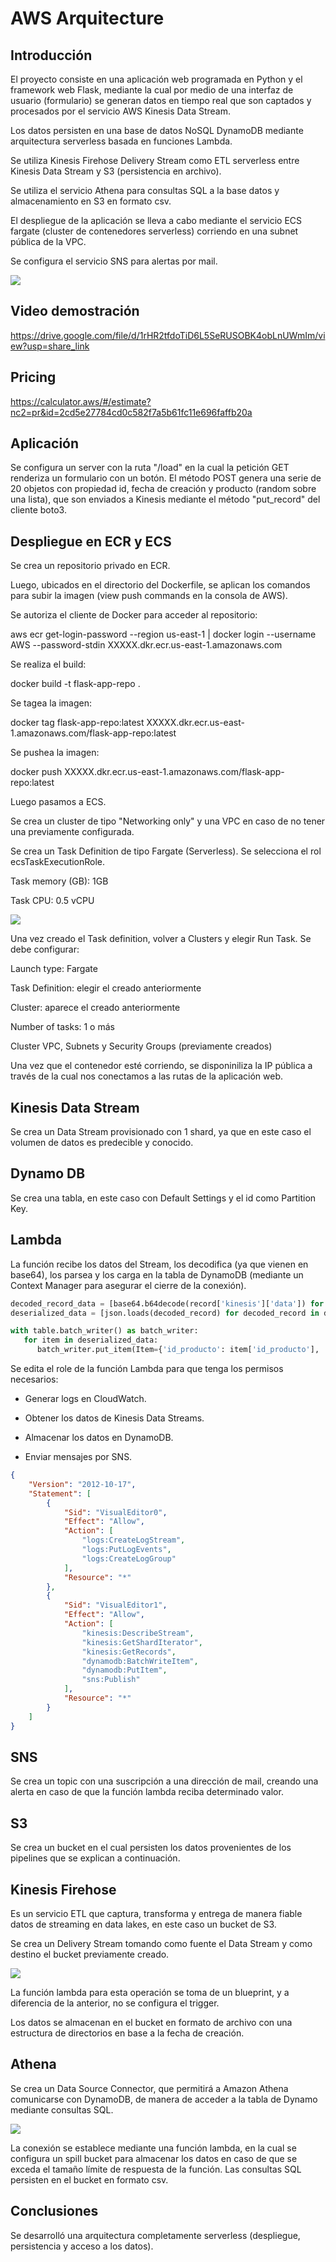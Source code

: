# AWS Arquitecture

## Introducción

El proyecto consiste en una aplicación web programada en Python y el framework web Flask, mediante la cual
por medio de una interfaz de usuario (formulario) se generan datos en tiempo real que son captados y procesados por el servicio AWS Kinesis Data Stream.

Los datos persisten en una base de datos NoSQL DynamoDB mediante arquitectura serverless basada en funciones Lambda.

Se utiliza Kinesis Firehose Delivery Stream como ETL serverless entre Kinesis Data Stream y S3 (persistencia en archivo).

Se utiliza el servicio Athena para consultas SQL a la base datos y almacenamiento en S3 en formato csv. 

El despliegue de la aplicación se lleva a cabo mediante el servicio ECS fargate (cluster de contenedores serverless) corriendo en una subnet pública de la VPC.

Se configura el servicio SNS para alertas por mail.

![](img/diagrama.png)

## Video demostración

https://drive.google.com/file/d/1rHR2tfdoTiD6L5SeRUSOBK4obLnUWmIm/view?usp=share_link

## Pricing

https://calculator.aws/#/estimate?nc2=pr&id=2cd5e27784cd0c582f7a5b61fc11e696faffb20a

## Aplicación

Se configura un server con la ruta "/load" en la cual la petición GET renderiza un formulario con un botón. El método POST genera una serie de 20 objetos con propiedad id, fecha de creación y producto (random sobre una lista), que son enviados a Kinesis mediante el método "put_record" del cliente boto3.

## Despliegue en ECR y ECS

Se crea un repositorio privado en ECR.

Luego, ubicados en el directorio del Dockerfile, se aplican los comandos para subir la imagen (view push commands en la consola de AWS).

Se autoriza el cliente de Docker para acceder al repositorio: 

aws ecr get-login-password --region us-east-1 | docker login --username AWS --password-stdin XXXXX.dkr.ecr.us-east-1.amazonaws.com

Se realiza el build:

docker build -t flask-app-repo .

Se tagea la imagen:

docker tag flask-app-repo:latest XXXXX.dkr.ecr.us-east-1.amazonaws.com/flask-app-repo:latest

Se pushea la imagen:

docker push XXXXX.dkr.ecr.us-east-1.amazonaws.com/flask-app-repo:latest

Luego pasamos a ECS. 

Se crea un cluster de tipo "Networking only" y una VPC en caso de no tener una previamente configurada.

Se crea un Task Definition de tipo Fargate (Serverless). Se selecciona el rol ecsTaskExecutionRole. 

Task memory (GB): 1GB

Task CPU: 0.5 vCPU

![](img/taskdefinition.png)

Una vez creado el Task definition, volver a Clusters y elegir Run Task. Se debe configurar:

Launch type: Fargate

Task Definition: elegir el creado anteriormente

Cluster: aparece el creado anteriormente

Number of tasks: 1 o más

Cluster VPC, Subnets y Security Groups (previamente creados)

Una vez que el contenedor esté corriendo, se disponiniliza la IP pública a través de la cual nos conectamos a las rutas de la aplicación web.

## Kinesis Data Stream

Se crea un Data Stream provisionado con 1 shard, ya que en este caso el volumen de datos es predecible y conocido.

## Dynamo DB

Se crea una tabla, en este caso con Default Settings y el id como Partition Key.

## Lambda

La función recibe los datos del Stream, los decodifica (ya que vienen en base64), los parsea y los carga en la tabla de DynamoDB (mediante un Context Manager para asegurar el cierre
de la conexión).

```python
decoded_record_data = [base64.b64decode(record['kinesis']['data']) for record in event['Records']]
deserialized_data = [json.loads(decoded_record) for decoded_record in decoded_record_data]

with table.batch_writer() as batch_writer:
   for item in deserialized_data:
      batch_writer.put_item(Item={'id_producto': item['id_producto'], 'fecha_reg': item['fecha_reg'], 'producto': item['producto']})
```

Se edita el role de la función Lambda para que tenga los permisos necesarios:

- Generar logs en CloudWatch.

- Obtener los datos de Kinesis Data Streams.

- Almacenar los datos en DynamoDB.

- Enviar mensajes por SNS.

```json
{
    "Version": "2012-10-17",
    "Statement": [
        {
            "Sid": "VisualEditor0",
            "Effect": "Allow",
            "Action": [
                "logs:CreateLogStream",
                "logs:PutLogEvents",
		        "logs:CreateLogGroup"
            ],
            "Resource": "*"
        },
        {
            "Sid": "VisualEditor1",
            "Effect": "Allow",
            "Action": [
		        "kinesis:DescribeStream",
                "kinesis:GetShardIterator",
		        "kinesis:GetRecords",
                "dynamodb:BatchWriteItem",
                "dynamodb:PutItem",
		        "sns:Publish"
            ],
            "Resource": "*"
        }
    ]
}

```

## SNS 

Se crea un topic con una suscripción a una dirección de mail, creando una alerta en caso de que la función lambda reciba determinado valor.    

## S3 

Se crea un bucket en el cual persisten los datos provenientes de los pipelines que se explican a continuación.

## Kinesis Firehose

Es un servicio ETL que captura, transforma y entrega de manera fiable datos de streaming en data lakes, en este caso un bucket de S3.

Se crea un Delivery Stream tomando como fuente el Data Stream y como destino el bucket previamente creado.

![](img/firehose.png)

La función lambda para esta operación se toma de un blueprint, y a diferencia de la anterior, no se configura el trigger.

Los datos se almacenan en el bucket en formato de archivo con una estructura de directorios en base a la fecha de creación.

## Athena

Se crea un Data Source Connector, que permitirá a Amazon Athena comunicarse con DynamoDB, de manera de acceder a la tabla de Dynamo mediante consultas SQL.

![](img/datasource.png)

La conexión se establece mediante una función lambda, en la cual se configura un spill bucket para almacenar los datos en caso de que se exceda el tamaño límite de respuesta de la función. Las consultas SQL persisten en el bucket en formato csv.

## Conclusiones

Se desarrolló una arquitectura completamente serverless (despliegue, persistencia y acceso a los datos).